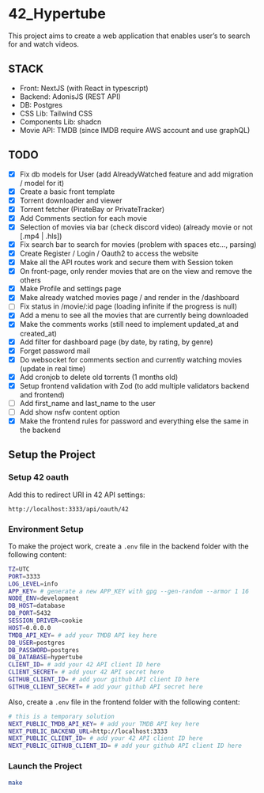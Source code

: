 # 42_Hypertube

This project aims to create a web application that enables user’s to search for and
watch videos.

## STACK

- Front: NextJS (with React in typescript)
- Backend: AdonisJS (REST API)
- DB: Postgres
- CSS Lib: Tailwind CSS
- Components Lib: shadcn
- Movie API: TMDB (since IMDB require AWS account and use graphQL)

## TODO

- [x] Fix db models for User (add AlreadyWatched feature and add migration / model for it)
- [x] Create a basic front template
- [x] Torrent downloader and viewer
- [x] Torrent fetcher (PirateBay or PrivateTracker)
- [x] Add Comments section for each movie
- [x] Selection of movies via bar (check discord video) (already movie or not [.mp4 | .hls])
- [x] Fix search bar to search for movies (problem with spaces etc..., parsing)
- [x] Create Register / Login / Oauth2 to access the website
- [x] Make all the API routes work and secure them with Session token
- [x] On front-page, only render movies that are on the view and remove the others
- [x] Make Profile and settings page
- [x] Make already watched movies page / and render in the /dashboard
- [ ] Fix status in /movie/:id page (loading infinite if the progress is null)
- [x] Add a menu to see all the movies that are currently being downloaded
- [x] Make the comments works (still need to implement updated_at and created_at)
- [x] Add filter for dashboard page (by date, by rating, by genre)
- [x] Forget password mail
- [x] Do websocket for comments section and currently watching movies (update in real time)
- [x] Add cronjob to delete old torrents (1 months old)
- [x] Setup frontend validation with Zod (to add multiple validators backend and frontend)
- [ ] Add first_name and last_name to the user
- [ ] Add show nsfw content option
- [x] Make the frontend rules for password and everything else the same in the backend

## Setup the Project

### Setup 42 oauth

Add this to redirect URI in 42 API settings:
```
http://localhost:3333/api/oauth/42
```

### Environment Setup
To make the project work, create a `.env` file in the backend folder with the following content:

```bash
TZ=UTC
PORT=3333
LOG_LEVEL=info
APP_KEY= # generate a new APP_KEY with gpg --gen-random --armor 1 16
NODE_ENV=development
DB_HOST=database
DB_PORT=5432
SESSION_DRIVER=cookie
HOST=0.0.0.0
TMDB_API_KEY= # add your TMDB API key here
DB_USER=postgres
DB_PASSWORD=postgres
DB_DATABASE=hypertube
CLIENT_ID= # add your 42 API client ID here
CLIENT_SECRET= # add your 42 API secret here
GITHUB_CLIENT_ID= # add your github API client ID here
GITHUB_CLIENT_SECRET= # add your github API secret here
```

Also, create a `.env` file in the frontend folder with the following content:

```bash 
# this is a temporary solution
NEXT_PUBLIC_TMDB_API_KEY= # add your TMDB API key here
NEXT_PUBLIC_BACKEND_URL=http://localhost:3333
NEXT_PUBLIC_CLIENT_ID= # add your 42 API client ID here
NEXT_PUBLIC_GITHUB_CLIENT_ID= # add your github API client ID here
```

### Launch the Project
```bash
make 
```